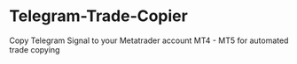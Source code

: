 # Telegram-Trade-Copier
Copy Telegram Signal to your Metatrader account MT4 - MT5 for automated trade copying 
